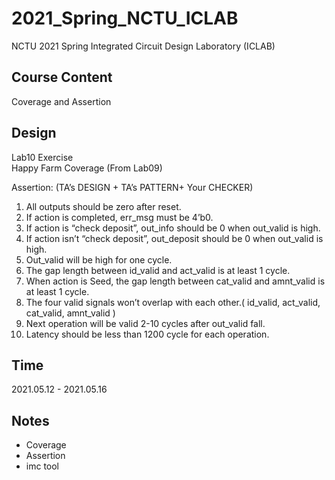 # 2021_Spring_NCTU_ICLAB
NCTU 2021 Spring Integrated Circuit Design Laboratory (ICLAB)

## Course Content
Coverage and Assertion

## Design
Lab10 Exercise  
Happy Farm Coverage (From Lab09)

Assertion: (TA’s DESIGN + TA’s PATTERN+ Your CHECKER)
1. All outputs should be zero after reset.
2. If action is completed, err_msg must be 4’b0.
3. If action is “check deposit”, out_info should be 0 when out_valid is high.
4. If action isn’t “check deposit”, out_deposit should be 0 when out_valid is high.
5. Out_valid will be high for one cycle.
6. The gap length between id_valid and act_valid is at least 1 cycle.
7. When action is Seed, the gap length between cat_valid and amnt_valid is at least 1 cycle.
8. The four valid signals won’t overlap with each other.( id_valid, act_valid, cat_valid, amnt_valid )
9. Next operation will be valid 2-10 cycles after out_valid fall.
10. Latency should be less than 1200 cycle for each operation.


## Time
2021.05.12 - 2021.05.16

## Notes
+ Coverage
+ Assertion
+ imc tool



